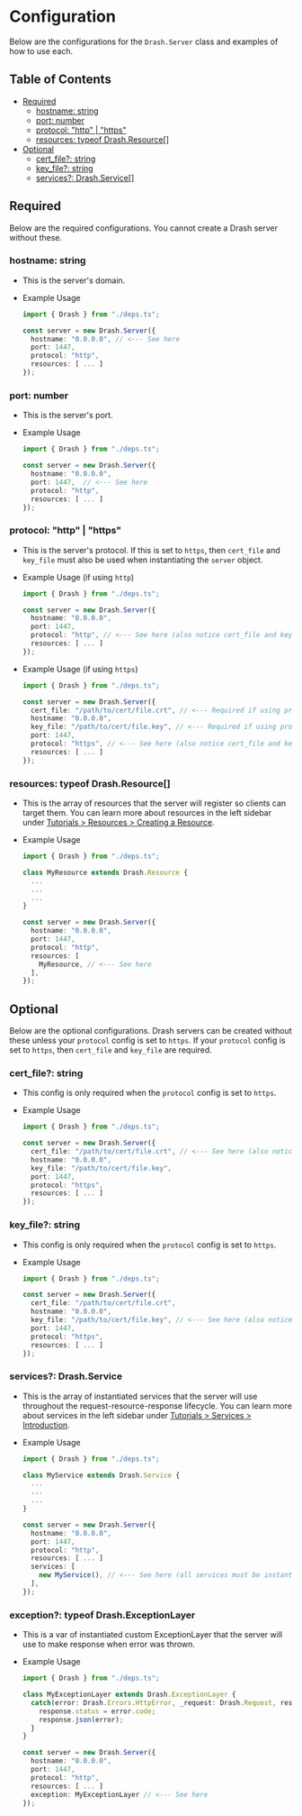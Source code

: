 # Configuration

Below are the configurations for the `Drash.Server` class and examples of how to
use each.

## Table of Contents

- [Required](#required)
  - [hostname: string](#hostname-string)
  - [port: number](#port-number)
  - [protocol: "http" | "https"](#protocol-http--https)
  - [resources: typeof Drash.Resource[]](#resources-typeof-drashresource)
- [Optional](#required)
  - [cert_file?: string](#certfile-string)
  - [key_file?: string](#keyfile-string)
  - [services?: Drash.Service[]](#services-drashservice)

## Required

Below are the required configurations. You cannot create a Drash server without
these.

### hostname: string

- This is the server's domain.
- Example Usage

  ```typescript
  import { Drash } from "./deps.ts";

  const server = new Drash.Server({
    hostname: "0.0.0.0", // <--- See here
    port: 1447,
    protocol: "http",
    resources: [ ... ]
  });
  ```

### port: number

- This is the server's port.
- Example Usage

  ```typescript
  import { Drash } from "./deps.ts";

  const server = new Drash.Server({
    hostname: "0.0.0.0",
    port: 1447,  // <--- See here
    protocol: "http",
    resources: [ ... ]
  });
  ```

### protocol: "http" | "https"

- This is the server's protocol. If this is set to `https`, then `cert_file` and
  `key_file` must also be used when instantiating the `server` object.
- Example Usage (if using `http`)

  ```typescript
  import { Drash } from "./deps.ts";

  const server = new Drash.Server({
    hostname: "0.0.0.0",
    port: 1447,
    protocol: "http", // <--- See here (also notice cert_file and key_file are not present)
    resources: [ ... ]
  });
  ```

- Example Usage (if using `https`)

  ```typescript
  import { Drash } from "./deps.ts";

  const server = new Drash.Server({
    cert_file: "/path/to/cert/file.crt", // <--- Required if using protocol is "https"
    hostname: "0.0.0.0",
    key_file: "/path/to/cert/file.key", // <--- Required if using protocol is "https"
    port: 1447,
    protocol: "https", // <--- See here (also notice cert_file and key_file are present)
    resources: [ ... ]
  });
  ```

### resources: typeof Drash.Resource[]

- This is the array of resources that the server will register so clients can
  target them. You can learn more about resources in the left sidebar under
  [Tutorials > Resources > Creating a Resource](/drash/v2.x/tutorials/resources/creating-a-resource).
- Example Usage

  ```typescript
  import { Drash } from "./deps.ts";

  class MyResource extends Drash.Resource {
    ...
    ...
    ...
  }

  const server = new Drash.Server({
    hostname: "0.0.0.0",
    port: 1447,
    protocol: "http",
    resources: [
      MyResource, // <--- See here
    ],
  });
  ```

## Optional

Below are the optional configurations. Drash servers can be created without
these unless your `protocol` config is set to `https`. If your `protocol` config
is set to `https`, then `cert_file` and `key_file` are required.

### cert_file?: string

- This config is only required when the `protocol` config is set to `https`.
- Example Usage

  ```typescript
  import { Drash } from "./deps.ts";

  const server = new Drash.Server({
    cert_file: "/path/to/cert/file.crt", // <--- See here (also notice key_file is present and protocol is "https")
    hostname: "0.0.0.0",
    key_file: "/path/to/cert/file.key",
    port: 1447,
    protocol: "https",
    resources: [ ... ]
  });
  ```

### key_file?: string

- This config is only required when the `protocol` config is set to `https`.
- Example Usage

  ```typescript
  import { Drash } from "./deps.ts";

  const server = new Drash.Server({
    cert_file: "/path/to/cert/file.crt",
    hostname: "0.0.0.0",
    key_file: "/path/to/cert/file.key", // <--- See here (also notice cert_file is present and protocol is "https")
    port: 1447,
    protocol: "https",
    resources: [ ... ]
  });
  ```

### services?: Drash.Service

- This is the array of instantiated services that the server will use throughout
  the request-resource-response lifecycle. You can learn more about services in
  the left sidebar under
  [Tutorials > Services > Introduction](/drash/v2.x/tutorials/services/introduction).
- Example Usage

  ```typescript
  import { Drash } from "./deps.ts";

  class MyService extends Drash.Service {
    ...
    ...
    ...
  }

  const server = new Drash.Server({
    hostname: "0.0.0.0",
    port: 1447,
    protocol: "http",
    resources: [ ... ]
    services: [
      new MyService(), // <--- See here (all services must be instantiated using the `new` keyword before being placed in this array)
    ],
  });
  ```

### exception?: typeof Drash.ExceptionLayer

- This is a var of instantiated custom ExceptionLayer that the server will use
  to make response when error was thrown.
- Example Usage

  ```typescript
  import { Drash } from "./deps.ts";

  class MyExceptionLayer extends Drash.ExceptionLayer {
    catch(error: Drash.Errors.HttpError, _request: Drash.Request, response: Drash.Response) {
      response.status = error.code;
      response.json(error);
    }
  }

  const server = new Drash.Server({
    hostname: "0.0.0.0",
    port: 1447,
    protocol: "http",
    resources: [ ... ]
    exception: MyExceptionLayer // <--- See here
  });
  ```
